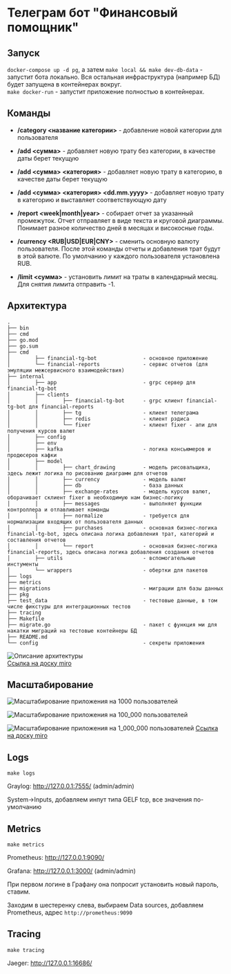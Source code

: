 # Телеграм бот "Финансовый помощник"

## Запуск

`docker-compose up -d pg`, а затем `make local && make dev-db-data` - запустит бота локально. Вся остальная
инфраструктура (например БД) будет запущена в контейнерах вокруг.   
`make docker-run` - запустит приложение полностью в контейнерах.

## Команды

- **/category <название категории>** - добавление новой категории для пользователя

- **/add <сумма>** - добавляет новую трату без категории, в качестве даты берет текущую

- **/add <сумма> <категория>** - добавляет новую трату в категорию, в качестве даты берет текущую

- **/add <сумма> <категория> <dd.mm.yyyy>** - добавляет новую трату в категорию и выставляет соответствующую дату

- **/report <week|month|year>** - собирает отчет за указанный промежуток. Отчет отправляет в виде текста и круговой
  диаграммы. Понимает разное количество дней в месяцах и високосные годы.

- **/currency <RUB|USD|EUR|CNY>** - сменить основную валюту пользователя. После этой команды отчеты и добавления трат
  будут в этой валюте. По умолчанию у каждого пользователя установлена RUB.

- **/limit <сумма>** - установить лимит на траты в календарный месяц. Для снятия лимита отправить -1.

## Архитектура

```
.
├── bin
├── cmd
├── go.mod
├── go.sum
├── cmd
│        ├── financial-tg-bot               - основное приложение
│        └── financial-reports              - сервис отчетов (для эмуляции межсервисного взаимодействия)
├── internal
│        ├── app                            - grpc сервер для financial-tg-bot
│        ├── clients
│        │        ├── financial-tg-bot      - grpc клиент financial-tg-bot для financial-reports
│        │        ├── tg                    - клиент телеграма
│        │        ├── redis                 - клиент рэдиса
│        │        └── fixer                 - клиент fixer - апи для получения курсов валют
│        ├── config
│        ├── env
│        ├── kafka                          - логика консьюмеров и продюсеров кафки
│        ├── model
│        │        ├── chart_drawing         - модель рисовальщика, здесь лежит логика по рисованию диаграмм для отчетов
│        │        ├── currency              - модель валют
│        │        ├── db                    - база данных
│        │        ├── exchange-rates        - модель курсов валют, оборачивает склиент fixer в необходимую нам бизнес-логику
│        │        ├── messages              - выполняет функции контроллера и отлавливает команды
│        │        ├── normalize             - требуется для нормализации входящих от пользователя данных
│        │        ├── purchases             - основная бизнес-логика financial-tg-bot, здесь описана логика добавления трат, категорий и составления отчетов
│        │        └── report                - основная бизнес-логика financial-reports, здесь описана логика добавления создания отчетов
│        ├── utils                          - вспомогательные инстументы
│        └── wrappers                       - обертки для пакетов
├── logs                 
├── metrics                 
├── migrations                              - миграции для базы данных
├── pkg                 
├── test_data                               - тестовые данные, в том числе фикстуры для интеграционных тестов
├── tracing
├── Makefile
├── migrate.go                              - пакет с функция ми для накатки миграций на тестовые контейнеры БД
├── README.md
└── config                                  - секреты приложения
```

![Описание архитектуры](/images/arch.jpg)  
[Ссылка на доску miro](https://miro.com/app/board/uXjVPJQpCgA=/)

## Масштабирование

![Масштабирование приложения на 1000 пользователей](/images/1000_users.jpg)

![Масштабирование приложения на 100_000 пользователей](/images/100_000_users.jpg)

![Масштабирование приложения на 1_000_000 пользователей](/images/1_000_000_users.jpg)
[Ссылка на доску miro](https://miro.com/app/board/uXjVPJQpCgA=/)

## Logs

`make logs`

Graylog: http://127.0.0.1:7555/ (admin/admin)

System->Inputs, добавляем инпут типа GELF tcp, все значения по-умолчанию

## Metrics

`make metrics`

Prometheus: http://127.0.0.1:9090/

Grafana: http://127.0.0.1:3000/ (admin/admin)

При первом логине в Графану она попросит установить новый пароль, ставим.

Заходим в шестеренку слева, выбираем Data sources, добавляем Prometheus, адрес `http://prometheus:9090`

## Tracing

`make tracing`

Jaeger: http://127.0.0.1:16686/
